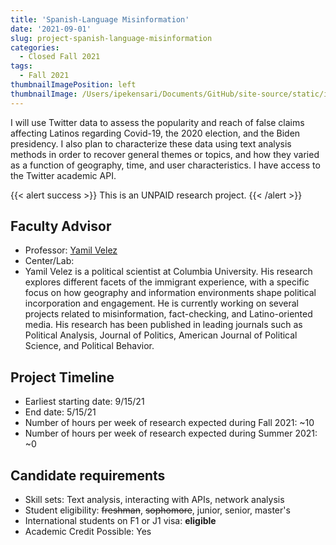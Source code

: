 ```yaml
---
title: 'Spanish-Language Misinformation'
date: '2021-09-01'
slug: project-spanish-language-misinformation
categories:
  - Closed Fall 2021
tags:
  - Fall 2021
thumbnailImagePosition: left
thumbnailImage: /Users/ipekensari/Documents/GitHub/site-source/static/img/construction.png
---
```

I will use Twitter data to assess the popularity and reach of false claims affecting Latinos regarding Covid-19, the 2020 election, and the Biden presidency. I also plan to characterize these data using text analysis methods in order to recover general themes or topics, and how they varied as a function of geography, time, and user characteristics. I have access to the Twitter academic API.

<!--more-->

{{< alert success >}}
This is an UNPAID research project.
{{< /alert >}}

## Faculty Advisor
+ Professor: [Yamil Velez](yamilrvelez.com)
+ Center/Lab: 
+ Yamil Velez is a political scientist at Columbia University. His research explores different facets of the immigrant experience, with a specific focus on how geography and information environments shape political incorporation and engagement. He is currently working on several projects related to misinformation, fact-checking, and Latino-oriented media. His research has been published in leading journals such as Political Analysis, Journal of Politics, American Journal of Political Science, and Political Behavior.

## Project Timeline
+ Earliest starting date: 9/15/21
+ End date: 5/15/21
+ Number of hours per week of research expected during Fall 2021: ~10
+ Number of hours per week of research expected during Summer 2021: ~0

## Candidate requirements
+ Skill sets: Text analysis, interacting with APIs, network analysis
+ Student eligibility: ~~freshman~~, ~~sophomore~~, junior, senior, master's
+ International students on F1 or J1 visa: **eligible**
+ Academic Credit Possible: Yes

